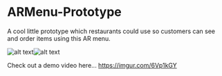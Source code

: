 # ARMenu-Prototype
A cool little prototype which restaurants could use so customers can see and order items using this AR menu.


![alt text](https://github.com/f15handch1p5/ARMenu-Prototype/blob/Refactoring/screenShot1.png)![alt text](https://github.com/f15handch1p5/ARMenu-Prototype/blob/Refactoring/screenShot2.png)

Check out a demo video here...
https://imgur.com/6Vp1kGY
